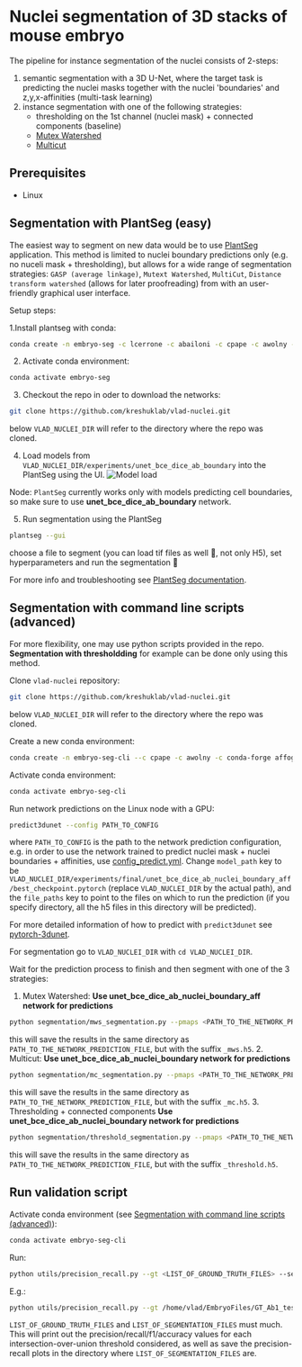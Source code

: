 # Nuclei segmentation of 3D stacks of mouse embryo

The pipeline for instance segmentation of the nuclei consists of 2-steps: 
1. semantic segmentation with a 3D U-Net, where the target task is predicting the nuclei masks together with the nuclei 
'boundaries' and z,y,x-affinities (multi-task learning)
2. instance segmentation with one of the following strategies:
    - thresholding on the 1st channel (nuclei mask) + connected components (baseline)
    - [Mutex Watershed](https://arxiv.org/abs/1904.12654)
    - [Multicut](https://www.nature.com/articles/nmeth.4151)
    
## Prerequisites
- Linux

## Segmentation with PlantSeg (easy)
The easiest way to segment on new data would be to use [PlantSeg](https://github.com/hci-unihd/plant-seg) application.
This method is limited to nuclei boundary predictions only (e.g. no nuceli mask + thresholding), but allows for a wide
range of segmentation strategies: `GASP (average linkage)`, `Mutext Watershed`, `MultiCut`, `Distance transform watershed` (allows for later proofreading)
from with an user-friendly graphical user interface.

Setup steps:

1.Install plantseg with conda:
```bash
conda create -n embryo-seg -c lcerrone -c abailoni -c cpape -c awolny -c conda-forge nifty=vplantseg1.0.8 plantseg=1.0.5
```
2. Activate conda environment:
```bash
conda activate embryo-seg
```
3. Checkout the repo in oder to download the networks:
```bash
git clone https://github.com/kreshuklab/vlad-nuclei.git
```
below `VLAD_NUCLEI_DIR` will refer to the directory where the repo was cloned.

4. Load models from `VLAD_NUCLEI_DIR/experiments/unet_bce_dice_ab_boundary` into the PlantSeg using the UI.
![Model load](https://user-images.githubusercontent.com/706781/74533911-fd02ce00-4f32-11ea-9a27-25176f008264.png)

Node: `PlantSeg` currently works only with models predicting cell boundaries, so make sure to use **unet_bce_dice_ab_boundary** network.

5. Run segmentation using the PlantSeg
```bash
plantseg --gui
```
choose a file to segment (you can load tif files as well :beer:, not only H5), set hyperparameters and run the segmentation :rocket:

For more info and troubleshooting see [PlantSeg documentation](https://github.com/hci-unihd/plant-seg).


## Segmentation with command line scripts (advanced)
For more flexibility, one may use python scripts provided in the repo. **Segmentation with thresholdding** for example
can be done only using this method.

Clone `vlad-nuclei` repository:
```bash
git clone https://github.com/kreshuklab/vlad-nuclei.git
```
below `VLAD_NUCLEI_DIR` will refer to the directory where the repo was cloned. 

Create a new conda environment:
```bash
conda create -n embryo-seg-cli --c cpape -c awolny -c conda-forge affogato elf pytorch-3dunet
```

Activate conda environment:
```bash
conda activate embryo-seg-cli
```

Run network predictions on the Linux node with a GPU:
```bash
predict3dunet --config PATH_TO_CONFIG
```
where `PATH_TO_CONFIG` is the path to the network prediction configuration, e.g. in order to use the network trained
to predict nuclei mask + nuclei boundaries + affinities, use [config_predict.yml](experiments/final/unet_bce_dice_ab_nuclei_boundary_aff/config_predict.yml).
Change `model_path` key to be `VLAD_NUCLEI_DIR/experiments/final/unet_bce_dice_ab_nuclei_boundary_aff/best_checkpoint.pytorch` (replace `VLAD_NUCLEI_DIR` by the actual path),
and the `file_paths` key to point to the files on which to run the prediction (if you specify directory, all the h5 files in this directory will be predicted).

For more detailed information of how to predict with `predict3dunet` see [pytorch-3dunet](https://github.com/wolny/pytorch-3dunet).

For segmentation go to `VLAD_NUCLEI_DIR` with `cd VLAD_NUCLEI_DIR`.

Wait for the prediction process to finish and then segment with one of the 3 strategies:
1. Mutex Watershed:
**Use unet_bce_dice_ab_nuclei_boundary_aff network for predictions**
```bash
python segmentation/mws_segmentation.py --pmaps <PATH_TO_THE_NETWORK_PREDICTION_FILE> --mask --threshold 0.8 
```
this will save the results in the same directory as `PATH_TO_THE_NETWORK_PREDICTION_FILE`, but with the suffix `_mws.h5`.
2. Multicut:
**Use unet_bce_dice_ab_nuclei_boundary network for predictions**
```bash
python segmentation/mc_segmentation.py --pmaps <PATH_TO_THE_NETWORK_PREDICTION_FILE> --channel 1 
```
this will save the results in the same directory as `PATH_TO_THE_NETWORK_PREDICTION_FILE`, but with the suffix `_mc.h5`.
3. Thresholding + connected components
**Use unet_bce_dice_ab_nuclei_boundary network for predictions**
```bash
python segmentation/threshold_segmentation.py --pmaps <PATH_TO_THE_NETWORK_PREDICTION_FILE> --threshold 0.8 --channel 0
```
this will save the results in the same directory as `PATH_TO_THE_NETWORK_PREDICTION_FILE`, but with the suffix `_threshold.h5`.


## Run validation script
Activate conda environment (see [Segmentation with command line scripts (advanced)](#segmentation-with-command-line-scripts-(advanced))):
```bash
conda activate embryo-seg-cli
```

Run:
```bash
python utils/precision_recall.py --gt <LIST_OF_GROUND_TRUTH_FILES> --seg <LIST_OF_SEGMENTATION_FILES> 
```
E.g.:
```bash
python utils/precision_recall.py --gt /home/vlad/EmbryoFiles/GT_Ab1_test.h5 --seg /home/vlad/EmbryoFiles/GT_Ab1_test_threshold.h5
```
`LIST_OF_GROUND_TRUTH_FILES` and `LIST_OF_SEGMENTATION_FILES` must much. This will print out the precision/recall/f1/accuracy values
for each intersection-over-union threshold considered, as well as save the precision-recall plots in the directory where `LIST_OF_SEGMENTATION_FILES` are.

